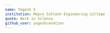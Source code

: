 ```yaml
---
name: Yogesh S
institution: Mepco Schlenk Engineering College
quote: Work in Silence
github_user: yogeshcenation
---
```

